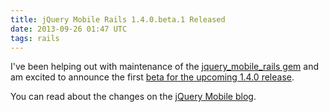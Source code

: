 ```yaml
---
title: jQuery Mobile Rails 1.4.0.beta.1 Released
date: 2013-09-26 01:47 UTC
tags: rails
---
```


I've been helping out with maintenance of the [jquery\_mobile\_rails gem](https://github.com/tscolari/jquery-mobile-rails)
and am excited to announce the first [beta for the upcoming 1.4.0 release](https://rubygems.org/gems/jquery_mobile_rails/version/1.4.0.beta.1).

You can read about the changes on the [jQuery Mobile blog](http://jquerymobile.com/blog/2013/09/24/announcing-jquery-mobile-1-4-beta/).


